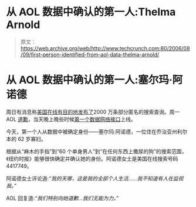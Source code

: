 # 从 AOL 数据中确认的第一人:Thelma Arnold

> 原文：<https://web.archive.org/web/http://www.techcrunch.com:80/2006/08/09/first-person-identified-from-aol-data-thelma-arnold/>

# 从 AOL 数据中确认的第一人:塞尔玛·阿诺德

 [](https://web.archive.org/web/20220520045419/http://aol.com/) 周日有消息称[美国在线有目的地发布了](https://web.archive.org/web/20220520045419/http://www.beta.techcrunch.com/2006/08/06/aol-proudly-releases-massive-amounts-of-user-search-data/)2000 万条部分匿名的搜索查询。周一 AOL [道歉](https://web.archive.org/web/20220520045419/http://www.beta.techcrunch.com/2006/08/07/aol-this-was-a-screw-up/)，当天晚上晚些时候[第一个数据网络接口](https://web.archive.org/web/20220520045419/http://www.beta.techcrunch.com/2006/08/08/aol-data-first-web-interfaces-up/)上线。

今天，第一个人从数据中被确定身份——塞尔玛·阿诺德，一位住在乔治亚州利尔本的 62 岁寡妇。

根据从“麻木的手指”到“60 个单身男人”到“在任何东西上撒尿的狗”的搜索范围，《纽约时报》能够很快确定并确认她的身份。阿诺德女士是美国在线搜索号码 4417749。

阿诺德女士评论道:*“我的天哪，这是我的全部个人生活……我不知道有人在监视我。”*

AOL 回复道:*“我们特别向她道歉…我们无能为力。”*